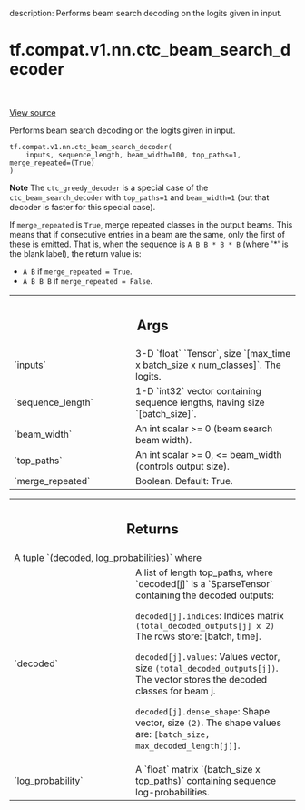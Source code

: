 description: Performs beam search decoding on the logits given in input.

<div itemscope itemtype="http://developers.google.com/ReferenceObject">
<meta itemprop="name" content="tf.compat.v1.nn.ctc_beam_search_decoder" />
<meta itemprop="path" content="Stable" />
</div>

# tf.compat.v1.nn.ctc_beam_search_decoder

<!-- Insert buttons and diff -->

<table class="tfo-notebook-buttons tfo-api nocontent" align="left">

</table>

<a target="_blank" href="/code/stable/tensorflow/python/ops/ctc_ops.py">View source</a>



Performs beam search decoding on the logits given in input.

<pre class="devsite-click-to-copy prettyprint lang-py tfo-signature-link">
<code>tf.compat.v1.nn.ctc_beam_search_decoder(
    inputs, sequence_length, beam_width=100, top_paths=1, merge_repeated=(True)
)
</code></pre>



<!-- Placeholder for "Used in" -->

**Note** The `ctc_greedy_decoder` is a special case of the
`ctc_beam_search_decoder` with `top_paths=1` and `beam_width=1` (but
that decoder is faster for this special case).

If `merge_repeated` is `True`, merge repeated classes in the output beams.
This means that if consecutive entries in a beam are the same,
only the first of these is emitted.  That is, when the sequence is
`A B B * B * B` (where '*' is the blank label), the return value is:

  * `A B` if `merge_repeated = True`.
  * `A B B B` if `merge_repeated = False`.

<!-- Tabular view -->
 <table class="responsive fixed orange">
<colgroup><col width="214px"><col></colgroup>
<tr><th colspan="2"><h2 class="add-link">Args</h2></th></tr>

<tr>
<td>
`inputs`
</td>
<td>
3-D `float` `Tensor`, size `[max_time x batch_size x num_classes]`.
The logits.
</td>
</tr><tr>
<td>
`sequence_length`
</td>
<td>
1-D `int32` vector containing sequence lengths, having size
`[batch_size]`.
</td>
</tr><tr>
<td>
`beam_width`
</td>
<td>
An int scalar >= 0 (beam search beam width).
</td>
</tr><tr>
<td>
`top_paths`
</td>
<td>
An int scalar >= 0, <= beam_width (controls output size).
</td>
</tr><tr>
<td>
`merge_repeated`
</td>
<td>
Boolean.  Default: True.
</td>
</tr>
</table>



<!-- Tabular view -->
 <table class="responsive fixed orange">
<colgroup><col width="214px"><col></colgroup>
<tr><th colspan="2"><h2 class="add-link">Returns</h2></th></tr>
<tr class="alt">
<td colspan="2">
A tuple `(decoded, log_probabilities)` where
</td>
</tr>
<tr>
<td>
`decoded`
</td>
<td>
A list of length top_paths, where `decoded[j]`
is a `SparseTensor` containing the decoded outputs:

`decoded[j].indices`: Indices matrix `(total_decoded_outputs[j] x 2)`
  The rows store: [batch, time].

`decoded[j].values`: Values vector, size `(total_decoded_outputs[j])`.
  The vector stores the decoded classes for beam j.

`decoded[j].dense_shape`: Shape vector, size `(2)`.
  The shape values are: `[batch_size, max_decoded_length[j]]`.
</td>
</tr><tr>
<td>
`log_probability`
</td>
<td>
A `float` matrix `(batch_size x top_paths)` containing
sequence log-probabilities.
</td>
</tr>
</table>

